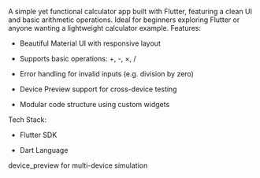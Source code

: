 A simple yet functional calculator app built with Flutter, featuring a clean UI and basic arithmetic operations. Ideal for beginners exploring Flutter or anyone wanting a lightweight calculator example.
Features:
- Beautiful Material UI with responsive layout

- Supports basic operations: +, -, ×, /

- Error handling for invalid inputs (e.g. division by zero)

- Device Preview support for cross-device testing

- Modular code structure using custom widgets

Tech Stack:
- Flutter SDK

- Dart Language

device_preview for multi-device simulation
